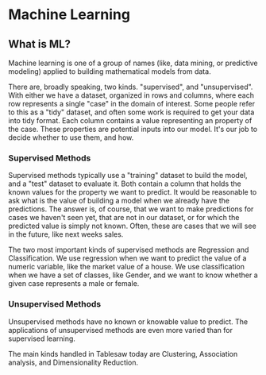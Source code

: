 # Machine Learning

## What is ML?
Machine learning is one of a group of names (like, data mining, or predictive modeling)
applied to building mathematical models from data. 

There are, broadly speaking, two kinds. "supervised", and "unsupervised". With either we have a dataset, organized in rows and columns, where each row represents a single "case" in the domain of interest. Some people refer to this as a "tidy" dataset, and often some work is required to get your data into tidy format. Each column contains a value representing an property of the case. These properties are potential inputs into our model. It's our job to decide whether to use them, and how.

### Supervised Methods
Supervised methods typically use a "training" dataset to build the model, and a "test" dataset to evaluate it. Both contain a column that holds the known values for the property we want to predict. It would be reasonable to ask what is the value of building a model when we already have the predictions. The answer is, of course, that we want to make predictions for cases we haven't seen yet, that are not in our dataset, or for which the predicted value is simply not known. Often, these are cases that we will see in the future, like next weeks sales.

The two most important kinds of supervised methods are Regression and Classification. We use regression when we want to predict the value of a numeric variable, like the market value of a house. We use classification when we have a set of classes, like Gender, and we want to know whether a given case represents a male or female.

### Unsupervised Methods
Unsupervised methods have no known or knowable value to predict. The applications of unsupervised methods are even more varied than for supervised learning.

The main kinds handled in Tablesaw today are Clustering, Association analysis, and Dimensionality Reduction.


